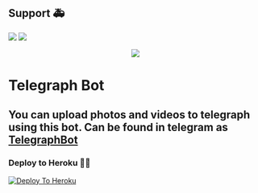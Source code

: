## Support 🚑
<a href="https://t.me/Tgxbots"><img src="https://img.shields.io/badge/Join-Telegram%20Channel-red.svg?logo=Telegram"></a>
<a href="https://t.me/TgxSupportChat"><img src="https://img.shields.io/badge/Join-Telegram%20Group-blue.svg?logo=telegram"></a>




<p align="center">
  <img src="https://telegra.ph/file/28fecf3ac49b8c6ac77f8.jpg">
</p>

# Telegraph Bot

## You can upload photos and videos to telegraph using this bot. Can be found in telegram as [TelegraphBot](https://t.me/Tgx_Telegraph_bot)

### Deploy to Heroku 🏃‍♂

[![Deploy To Heroku](https://www.herokucdn.com/deploy/button.svg)](https://heroku.com/deploy?template=https://github.com/kikuseller/Telegraph)


